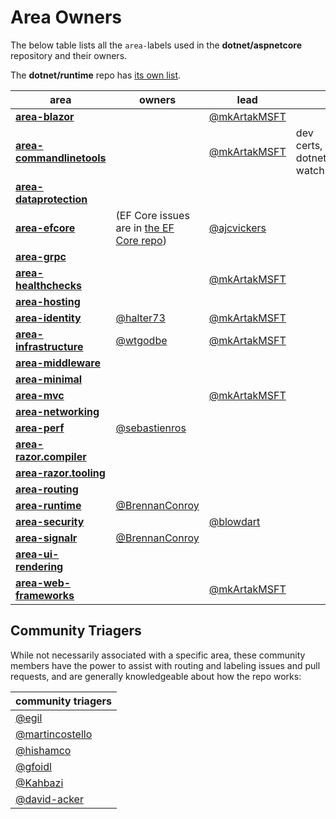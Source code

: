 # Area Owners

The below table lists all the `area-`labels used in the **dotnet/aspnetcore** repository and their owners.

The **dotnet/runtime** repo has [its own list](https://github.com/dotnet/runtime/blob/main/docs/area-owners.md).

| **area**                                                                                                                          | **owners**                                             | **lead**                                           |                         |
|-------------------------------------------------------------------------------------------------------------------------------|----------------------------------------------------|------------------------------------------------|-------------------------|
| **[area-blazor](https://github.com/dotnet/aspnetcore/issues?q=is%3Aissue+is%3Aopen+label%3Aarea-blazor)**                     |                                                    | [@mkArtakMSFT](https://github.com/mkArtakMSFT) |                         |
| **[area-commandlinetools](https://github.com/dotnet/aspnetcore/issues?q=is%3Aissue+is%3Aopen+label%3Aarea-commandlinetools)** |                                                    | [@mkArtakMSFT](https://github.com/mkArtakMSFT) | dev certs, dotnet watch |
| **[area-dataprotection](https://github.com/dotnet/aspnetcore/issues?q=is%3Aissue+is%3Aopen+label%3Aarea-dataprotection)**     |                                                    |                                                |                         |
| **[area-efcore](https://github.com/dotnet/aspnetcore/issues?q=is%3Aissue+is%3Aopen+label%3Aarea-efcore)**                     | (EF Core issues are in [the EF Core repo](https://github.com/dotnet/efcore/issues)) | [@ajcvickers](https://github.com/ajcvickers)   |                         |
| **[area-grpc](https://github.com/dotnet/aspnetcore/issues?q=is%3Aissue+is%3Aopen+label%3Aarea-grpc)**                         |                                                    |                                                |                         |
| **[area-healthchecks](https://github.com/dotnet/aspnetcore/issues?q=is%3Aissue+is%3Aopen+label%3Aarea-healthchecks)**         |                                                    | [@mkArtakMSFT](https://github.com/mkArtakMSFT) |                         |
| **[area-hosting](https://github.com/dotnet/aspnetcore/issues?q=is%3Aissue+is%3Aopen+label%3Aarea-hosting)**                   |                                                    |                                                |                         |
| **[area-identity](https://github.com/dotnet/aspnetcore/issues?q=is%3Aissue+is%3Aopen+label%3Aarea-identity)**                 | [@halter73](https://github.com/halter73)           | [@mkArtakMSFT](https://github.com/mkArtakMSFT) |                         |
| **[area-infrastructure](https://github.com/dotnet/aspnetcore/issues?q=is%3Aissue+is%3Aopen+label%3Aarea-infrastructure)**     | [@wtgodbe](https://github.com/wtgodbe)             | [@mkArtakMSFT](https://github.com/mkArtakMSFT) |                         |
| **[area-middleware](https://github.com/dotnet/aspnetcore/issues?q=is%3Aissue+is%3Aopen+label%3Aarea-middleware)**             |                                                    |                                                |                         |
| **[area-minimal](https://github.com/dotnet/aspnetcore/issues?q=is%3Aissue+is%3Aopen+label%3Aarea-minimal)**                   |                                                    |                                                |                         |
| **[area-mvc](https://github.com/dotnet/aspnetcore/issues?q=is%3Aissue+is%3Aopen+label%3Aarea-mvc)**                           |                                                    | [@mkArtakMSFT](https://github.com/mkArtakMSFT) |                         |
| **[area-networking](https://github.com/dotnet/aspnetcore/issues?q=is%3Aissue+is%3Aopen+label%3Aarea-networking)**             |                                                    |                                                |                         |
| **[area-perf](https://github.com/dotnet/aspnetcore/issues?q=is%3Aissue+is%3Aopen+label%3Aarea-perf)**                         | [@sebastienros](https://github.com/sebastienros)   |                                                |                         |
| **[area-razor.compiler](https://github.com/dotnet/aspnetcore/issues?q=is%3Aissue+is%3Aopen+label%3Aarea-razor.compiler)**     |                                                    |                                                |                         |
| **[area-razor.tooling](https://github.com/dotnet/aspnetcore/issues?q=is%3Aissue+is%3Aopen+label%3Aarea-razor.tooling)**       |                                                    |                                                |                         |
| **[area-routing](https://github.com/dotnet/aspnetcore/issues?q=is%3Aissue+is%3Aopen+label%3Aarea-routing)**                   |                                                    |                                                |                         |
| **[area-runtime](https://github.com/dotnet/aspnetcore/issues?q=is%3Aissue+is%3Aopen+label%3Aarea-runtime)**                   | [@BrennanConroy](https://github.com/BrennanConroy) |                                                |                         |
| **[area-security](https://github.com/dotnet/aspnetcore/issues?q=is%3Aissue+is%3Aopen+label%3Aarea-security)**                 |                                                    | [@blowdart](https://github.com/blowdart)       |                         |
| **[area-signalr](https://github.com/dotnet/aspnetcore/issues?q=is%3Aissue+is%3Aopen+label%3Aarea-signalr)**                   | [@BrennanConroy](https://github.com/BrennanConroy) |                                                |                         |
| **[area-ui-rendering](https://github.com/dotnet/aspnetcore/issues?q=is%3Aissue+is%3Aopen+label%3Aarea-ui-rendering)**         |                                                    |                                                |                         |
| **[area-web-frameworks](https://github.com/dotnet/aspnetcore/issues?q=is%3Aissue+is%3Aopen+label%3Aarea-web-frameworks)**     |                                                    | [@mkArtakMSFT](https://github.com/mkArtakMSFT) |                         |

## Community Triagers

While not necessarily associated with a specific area, these community members have the power to assist with routing and labeling issues and pull requests, and are generally knowledgeable about how the repo works:

| **community triagers**                                |
| ----------------------------------------------------- |
| [@egil](https://github.com/@egil)                     |
| [@martincostello](https://github.com/@martincostello) |
| [@hishamco](https://github.com/@hishamco)             |
| [@gfoidl](https://github.com/@gfoidl)                 |
| [@Kahbazi](https://github.com/@Kahbazi)               |
| [@david-acker](https://github.com/@david-acker)       |
